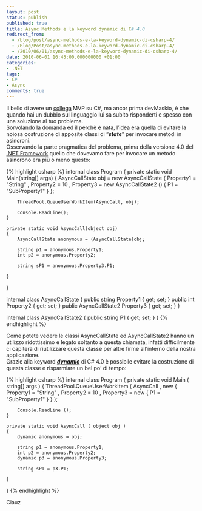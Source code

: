 ```yaml
---
layout: post
status: publish
published: true
title: Async Methods e la keyword dynamic di C# 4.0
redirect_from: 
  - /blog/post/async-methods-e-la-keyword-dynamic-di-csharp-4/
  - /Blog/Post/async-methods-e-la-keyword-dynamic-di-csharp-4/
  - /2010/06/01/async-methods-e-la-keyword-dynamic-di-csharp-4/
date: 2010-06-01 16:45:00.000000000 +01:00
categories:
- .NET
tags:
- C#
- Async
comments: true
---
```

<p>Il bello di avere un <a title="Mauro Servienti&#39;s Blog" href="http://topics.it/" rel="nofollow" target="_blank">collega</a> MVP su C#, ma ancor prima devMaskio, è che quando hai un dubbio sul linguaggio lui sa subito risponderti e spesso con una soluzione al tuo problema.     <br />Sorvolando la domanda ed il perchè è nata, l’idea era quella di evitare la noiosa costruzione di apposite classi di “<strong><em>state</em></strong>” per invocare metodi in asincroni.     <br />Osservando la parte pragmatica del problema, prima della versione 4.0 del <a title=".NET Framework Search" href="http://www.imperugo.tostring.it/tags/archive/.net" target="_blank">.NET Framework</a> quello che dovevamo fare per invocare un metodo asincrono era più o meno questo:</p>  {% highlight csharp %}
internal class Program
{
    private static void Main(string[] args)
    {
        AsyncCallState obj = new AsyncCallState
                                 {
                                     Property1 = "String" ,
                                     Property2 = 10 ,
                                     Property3 = new AsyncCallState2 ()
                                                     {
                                                         P1 = "SubProperty1"
                                                     }
                                 };

        ThreadPool.QueueUserWorkItem(AsyncCall, obj);

        Console.ReadLine();
    }

    private static void AsyncCall(object obj)
    {
        AsyncCallState anonymous = (AsyncCallState)obj;

        string p1 = anonymous.Property1;
        int p2 = anonymous.Property2;

        string sP1 = anonymous.Property3.P1;

    }
}

internal class AsyncCallState
{
    public string Property1 { get; set; }
    public int Property2 { get; set; }
    public AsyncCallState2 Property3 { get; set; }
}

internal class AsyncCallState2
{
    public string P1 { get; set; }
}
{% endhighlight %}
<p>Come potete vedere le classi AsyncCallState ed AsyncCallState2 hanno un utilizzo ridottissimo e legato soltanto a questa chiamata, infatti difficilmente ci capiterà di riutilizzare questa classe per altre firme all’interno della nostra applicazione. 
  <br />Grazie alla keyword <em><strong><a title="Using Type dynamic (C# Programming Guide)" href="http://msdn.microsoft.com/en-us/library/dd264736.aspx" rel="nofollow" target="_blank">dynamic</a></strong></em> di C# 4.0 è possibile evitare la costruzione di questa classe e risparmiare un bel po’ di tempo:</p>

{% highlight csharp %}
internal class Program
{
    private static void Main ( string[] args )
    {
        ThreadPool.QueueUserWorkItem ( AsyncCall , new
                                                       {
                                                           Property1 = "String" ,
                                                           Property2 = 10 ,
                                                           Property3 = new
                                                                           {
                                                                               P1 = "SubProperty1"
                                                                           }
                                                       } );

        Console.ReadLine ();
    }

    private static void AsyncCall ( object obj )
    {
        dynamic anonymous = obj;

        string p1 = anonymous.Property1;
        int p2 = anonymous.Property2;
        dynamic p3 = anonymous.Property3;

        string sP1 = p3.P1;

    }
}
{% endhighlight %}
<p>Ciauz</p>
